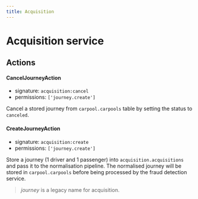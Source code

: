 ```yaml
---
title: Acquisition
---
```


# Acquisition service


## Actions

#### CancelJourneyAction

- signature: `acquisition:cancel`
- permissions: `['journey.create']`

Cancel a stored journey from `carpool.carpools` table by setting the status to `canceled`.

#### CreateJourneyAction

- signature: `acquisition:create`
- permissions: `['journey.create']`

Store a journey (1 driver and 1 passenger) into `acquisition.acquisitions` and pass it
to the normalisation pipeline.
The normalised journey will be stored in `carpool.carpools` before being processed by the
fraud detection service.

> _journey_ is a legacy name for acquisition.
